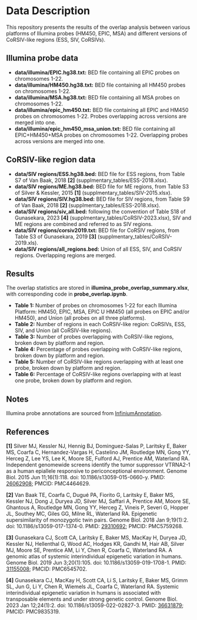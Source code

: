 
# Data Description
This repository presents the results of the overlap analysis between various platforms of Illumina probes (HM450, EPIC, MSA) and different versions of CoRSIV-like regions (ESS, SIV, CoRSIVs).

## Illumina probe data
- **data/illumina/EPIC.hg38.txt:** BED file containing all EPIC probes on chromosomes 1-22.
- **data/illumina/HM450.hg38.txt:** BED file containing all HM450 probes on chromosomes 1-22.
- **data/illumina/MSA.hg38.txt:** BED file containing all MSA probes on chromosomes 1-22.
- **data/illumina/epic_hm450.txt:** BED file containing all EPIC and HM450 probes on chromosomes 1-22. Probes overlapping across versions are merged into one.
- **data/illumina/epic_hm450_msa_union.txt:** BED file containing all EPIC+HM450+MSA probes on chromosomes 1-22. Overlapping probes across versions are merged into one.

## CoRSIV-like region data
- **data/SIV regions/ESS.hg38.bed:** BED file for ESS regions, from Table S7 of Van Baak, 2018 **[2]** (supplmentary_tables/ESS-2018.xlsx).
- **data/SIV regions/ME.hg38.bed:** BED file for ME regions, from Table S3 of Silver & Kessler, 2015 **[1]** (supplmentary_tables/SIV-2015.xlsx).
- **data/SIV regions/SIV.hg38.bed:** BED file for SIV regions, from Table S9 of Van Baak, 2018 **[2]** (supplmentary_tables/ESS-2018.xlsx).
- **data/SIV regions/siv_all.bed:** following the convention of Table S18 of Gunasekara, 2023 **[4]** (supplmentary_tables/CoRSIV-2023.xlsx), SIV and ME regions are combined and referred to as SIV regions.
- **data/SIV regions/corsiv2019.txt:** BED file for CoRSIV regions, from Table S3 of Gunasekara, 2019 **[3]** (supplmentary_tables/CoRSIV-2019.xls).
- **data/SIV regions/all_regions.bed:** Union of all ESS, SIV, and CoRSIV regions. Overlapping regions are merged.

## Results
The overlap statistics are stored in **illumina_probe_overlap_summary.xlsx**, with corresponding code in **probe_overlap.ipynb**.
- **Table 1:** Number of probes on chromosomes 1-22 for each Illumina Platform: HM450, EPIC, MSA, EPIC U HM450 (all probes on EPIC and/or HM450), and Union (all probes on all three platforms).
- **Table 2:** Number of regions in each CoRSIV-like region: CoRSIVs, ESS, SIV, and Union (all CoRSIV-like regions).
- **Table 3:** Number of probes overlapping with CoRSIV-like regions, broken down by platform and region.
- **Table 4:** Percentage of probes overlapping with CoRSIV-like regions, broken down by platform and region.
- **Table 5:** Number of CoRSIV-like regions overlapping with at least one probe, broken down by platform and region.
- **Table 6:** Percentage of CoRSIV-like regions overlapping with at least one probe, broken down by platform and region.
  
## Notes
Illumina probe annotations are sourced from [InfiniumAnnotation](https://zwdzwd.github.io/InfiniumAnnotation).

## References
**[1]** Silver MJ, Kessler NJ, Hennig BJ, Dominguez-Salas P, Laritsky E, Baker MS, Coarfa C, Hernandez-Vargas H, Castelino JM, Routledge MN, Gong YY, Herceg Z, Lee YS, Lee K, Moore SE, Fulford AJ, Prentice AM, Waterland RA. Independent genomewide screens identify the tumor suppressor VTRNA2-1 as a human epiallele responsive to periconceptional environment. Genome Biol. 2015 Jun 11;16(1):118. doi: 10.1186/s13059-015-0660-y. PMID: [26062908](https://pubmed.ncbi.nlm.nih.gov/26062908/); PMCID: PMC4464629.

**[2]** Van Baak TE, Coarfa C, Dugué PA, Fiorito G, Laritsky E, Baker MS, Kessler NJ, Dong J, Duryea JD, Silver MJ, Saffari A, Prentice AM, Moore SE, Ghantous A, Routledge MN, Gong YY, Herceg Z, Vineis P, Severi G, Hopper JL, Southey MC, Giles GG, Milne RL, Waterland RA. Epigenetic supersimilarity of monozygotic twin pairs. Genome Biol. 2018 Jan 9;19(1):2. doi: 10.1186/s13059-017-1374-0. PMID: [29310692](https://pubmed.ncbi.nlm.nih.gov/29310692/); PMCID: PMC5759268.

**[3]** Gunasekara CJ, Scott CA, Laritsky E, Baker MS, MacKay H, Duryea JD, Kessler NJ, Hellenthal G, Wood AC, Hodges KR, Gandhi M, Hair AB, Silver MJ, Moore SE, Prentice AM, Li Y, Chen R, Coarfa C, Waterland RA. A genomic atlas of systemic interindividual epigenetic variation in humans. Genome Biol. 2019 Jun 3;20(1):105. doi: 10.1186/s13059-019-1708-1. PMID: [31155008](https://pubmed.ncbi.nlm.nih.gov/31155008/); PMCID: PMC6545702.

**[4]** Gunasekara CJ, MacKay H, Scott CA, Li S, Laritsky E, Baker MS, Grimm SL, Jun G, Li Y, Chen R, Wiemels JL, Coarfa C, Waterland RA. Systemic interindividual epigenetic variation in humans is associated with transposable elements and under strong genetic control. Genome Biol. 2023 Jan 12;24(1):2. doi: 10.1186/s13059-022-02827-3. PMID: [36631879](https://pubmed.ncbi.nlm.nih.gov/36631879/); PMCID: PMC9835319.

